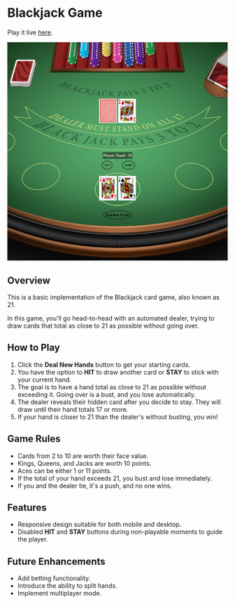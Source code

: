 # Blackjack Game


Play it live [here](https://enes-blackjack.netlify.app/).

![BlackJack](./assets/images/screenshot.png)

## Overview

This is a basic implementation of the Blackjack card game, also known as 21.

In this game, you'll go head-to-head with an automated dealer, trying to draw cards that total as close to 21 as possible without going over.



## How to Play

1. Click the **Deal New Hands** button to get your starting cards.
2. You have the option to **HIT** to draw another card or **STAY** to stick with your current hand.
3. The goal is to have a hand total as close to 21 as possible without exceeding it. Going over is a bust, and you lose automatically.
4. The dealer reveals their hidden card after you decide to stay. They will draw until their hand totals 17 or more.
5. If your hand is closer to 21 than the dealer's without busting, you win!



## Game Rules

- Cards from 2 to 10 are worth their face value.
- Kings, Queens, and Jacks are worth 10 points.
- Aces can be either 1 or 11 points.
- If the total of your hand exceeds 21, you bust and lose immediately.
- If you and the dealer tie, it's a push, and no one wins.



## Features

- Responsive design suitable for both mobile and desktop.
- Disabled **HIT** and **STAY** buttons during non-playable moments to guide the player.



## Future Enhancements

- Add betting functionality.
- Introduce the ability to split hands.
- Implement multiplayer mode.
